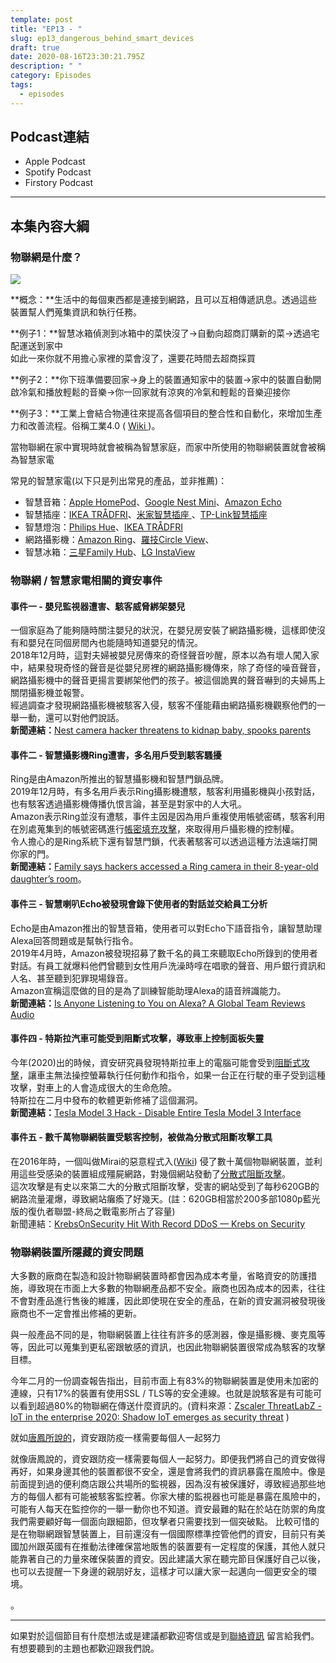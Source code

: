 ```yaml
---
template: post
title: "EP13 - "
slug: ep13_dangerous_behind_smart_devices
draft: true
date: 2020-08-16T23:30:21.795Z
description: " "
category: Episodes
tags:
  - episodes
---
```

## Podcast連結

* Apple Podcast
* Spotify Podcast
* Firstory Podcast

- - -

## 本集內容大綱

### 物聯網是什麼？

![](/media/iot.png)

**概念：**生活中的每個東西都是連接到網路，且可以互相傳遞訊息。透過這些裝置幫人們蒐集資訊和執行任務。

**例子1：**智慧冰箱偵測到冰箱中的菜快沒了→自動向超商訂購新的菜→透過宅配運送到家中\
如此一來你就不用擔心家裡的菜會沒了，還要花時間去超商採買

**例子2：**你下班準備要回家→身上的裝置通知家中的裝置→家中的裝置自動開啟冷氣和播放輕鬆的音樂→你一回家就有涼爽的冷氣和輕鬆的音樂迎接你

**例子3：**工業上會結合物連往來提高各個項目的整合性和自動化，來增加生產力和改善流程。俗稱工業4.0 ( [Wiki ](https://zh.wikipedia.org/wiki/%E5%B7%A5%E6%A5%AD4.0))。

當物聯網在家中實現時就會被稱為智慧家庭，而家中所使用的物聯網裝置就會被稱為智慧家電

常見的智慧家電(以下只是列出常見的產品，並非推薦)：

* 智慧音箱：[Apple HomePod](https://www.apple.com/tw/homepod/)、[Google Nest Mini](https://store.google.com/tw/product/google_nest_mini?hl=zh-TW)、[Amazon Echo](https://www.amazon.com/Echo-Dot/dp/B07FZ8S74R)
* 智慧插座：[IKEA TRÅDFRI](https://www.ikea.com/us/en/p/tradfri-wireless-control-outlet-30356169/)、[米家智慧插座 ](https://buy.mi.com/tw/item/3181200022)、[TP-Link智慧插座](https://www.tp-link.com/tw/home-networking/smart-plug/hs105/)
* 智慧燈泡：[Philips Hue](https://www.philips-hue.com/zh-tw/p/hue-white-and-color-ambiance-1-pack-e27/8718699722289)、[IKEA TRÅDFRI](https://www.ikea.com/us/en/p/tradfri-led-bulb-e26-806-lumen-wireless-dimmable-warm-white-warm-white-globe-opal-90457170/)
* 網路攝影機：[Amazon Ring](https://www.amazon.com/Ring-Spotlight-Battery-Security-Two-Way/dp/B0758L64L9)、[羅技Circle View](https://www.logitech.com/zh-tw/product/circle-view-security-camera.961-000494.html)、
* 智慧冰箱：[三星Family Hub](https://news.samsung.com/tw/%E4%B8%89%E6%98%9Ffamily-hub%E5%86%B0%E7%AE%B1%E6%96%BC2020-ces%E7%99%BB%E5%A0%B4)、[LG InstaView](https://www.lg.com/tw/refrigerators/lg-GR-QPL88BS)

### 物聯網 / 智慧家電相關的資安事件

#### 事件一 - 嬰兒監視器遭害、駭客威脅綁架嬰兒

一個家庭為了能夠隨時關注嬰兒的狀況，在嬰兒房安裝了網路攝影機，這樣即使沒有和嬰兒在同個房間內也能隨時知道嬰兒的情況。\
2018年12月時，這對夫婦被嬰兒房傳來的奇怪聲音吵醒，原本以為有壞人闖入家中，結果發現奇怪的聲音是從嬰兒房裡的網路攝影機傳來，除了奇怪的噪音聲音，網路攝影機中的聲音更揚言要綁架他們的孩子。被這個詭異的聲音嚇到的夫婦馬上關閉攝影機並報警。\
經過調查才發現網路攝影機被駭客入侵，駭客不僅能藉由網路攝影機觀察他們的一舉一動，還可以對他們說話。\
**新聞連結：**[Nest camera hacker threatens to kidnap baby, spooks parents](https://www.nbcnews.com/news/us-news/nest-camera-hacker-threatens-kidnap-baby-spooks-parents-n949251)

#### 事件二 - 智慧攝影機Ring遭害，多名用戶受到駭客騷擾

Ring是由Amazon所推出的智慧攝影機和智慧門鎖品牌。\
2019年12月時，有多名用戶表示Ring攝影機遭駭，駭客利用攝影機與小孩對話，也有駭客透過攝影機傳播仇恨言論，甚至是對家中的人大吼。\
Amazon表示Ring並沒有遭駭，事件主因是因為用戶重複使用帳號密碼，駭客利用在別處蒐集到的帳號密碼進行[帳密填充攻擊](EP3-why-does-password-has-to-be-so-complicated#帳密填充攻擊-credential-stuffing)，來取得用戶攝影機的控制權。\
令人擔心的是Ring系統下還有智慧門鎖，代表著駭客可以透過這種方法遠端打開你家的門。\
**新聞連結：**[Family says hackers accessed a Ring camera in their 8-year-old daughter’s room](https://www.wmcactionnews5.com/2019/12/11/family-says-hackers-accessed-ring-camera-their-year-old-daughters-room/)。

#### 事件三 - 智慧喇叭Echo被發現會錄下使用者的對話並交給員工分析

Echo是由Amazon推出的智慧音箱，使用者可以對Echo下語音指令，讓智慧助理Alexa回答問題或是幫執行指令。\
2019年4月時，Amazon被發現招募了數千名的員工來聽取Echo所錄到的使用者對話。有員工就爆料他們曾聽到女性用戶洗澡時啍在唱歌的聲音、用戶銀行資訊和人名、甚至聽到犯罪現場錄音。\
Amazon宣稱這麼做的目的是為了訓練智能助理Alexa的語音辨識能力。\
**新聞連結：**[Is Anyone Listening to You on Alexa? A Global Team Reviews Audio](https://www.bloomberg.com/news/articles/2019-04-10/is-anyone-listening-to-you-on-alexa-a-global-team-reviews-audio)

#### 事件四 - 特斯拉汽車可能受到阻斷式攻擊，導致車上控制面板失靈

今年(2020)出的時候，資安研究員發現特斯拉車上的電腦可能會受到[阻斷式攻擊](EP2-what-is-infosec#%E5%B8%B8%E8%A6%8B%E7%9A%84%E9%A7%AD%E5%AE%A2%E6%94%BB%E6%93%8A%E6%89%8B%E6%B3%95)，讓車主無法操控螢幕執行任何動作和指令，如果一台正在行駛的車子受到這種攻擊，對車上的人會造成很大的生命危險。\
特斯拉在二月中發布的軟體更新修補了這個漏洞。\
**新聞連結：**[Tesla Model 3 Hack - Disable Entire Tesla Model 3 Interface](https://safekeepsecurity.com/about/cve-2020-10558/)

#### 事件五 - 數千萬物聯網裝置受駭客控制，被做為分散式阻斷攻擊工具

在2016年時，一個叫做Mirai的惡意程式入([Wiki](https://zh.wikipedia.org/wiki/Mirai_(%E6%81%B6%E6%84%8F%E8%BD%AF%E4%BB%B6))) 侵了數十萬個物聯網裝置，並利用這些受感染的裝置組成殭屍網路，對幾個網站發動了[分散式阻斷攻擊](EP2-what-is-infosec#%E5%B8%B8%E8%A6%8B%E7%9A%84%E9%A7%AD%E5%AE%A2%E6%94%BB%E6%93%8A%E6%89%8B%E6%B3%95)。\
這次攻擊是有史以來第二大的分散式阻斷攻擊，受害的網站受到了每秒620GB的網路流量灌爆，導致網站癱瘓了好幾天。(註：620GB相當於200多部1080p藍光版的復仇者聯盟-終局之戰電影所占了容量)\
新聞連結：[KrebsOnSecurity Hit With Record DDoS — Krebs on Security](https://krebsonsecurity.com/2016/09/krebsonsecurity-hit-with-record-ddos/)

### 物聯網裝置所隱藏的資安問題

大多數的廠商在製造和設計物聯網裝置時都會因為成本考量，省略資安的防護措施，導致現在市面上大多數的物聯網產品都不安全。廠商也因為成本的因素，往往不會對產品進行售後的維護，因此即使現在安全的產品，在新的資安漏洞被發現後廠商也不一定會推出修補的更新。

與一般產品不同的是，物聯網裝置上往往有許多的感測器，像是攝影機、麥克風等等，因此可以蒐集到更私密跟敏感的資訊，也因此物聯網裝置很常成為駭客的攻擊目標。

今年二月的一份調查報告指出，目前市面上有83%的物聯網裝置是使用未加密的連線，只有17%的裝置有使用SSL / TLS等的安全連線。也就是說駭客是有可能可以看到超過80%的物聯網在傳送什麼資訊的。(資料來源：[Zscaler ThreatLabZ - IoT in the enterprise 2020: Shadow IoT emerges as security threat](https://www.zscaler.com/resources/industry-reports/iot-in-the-enterprise.pdf) )

就如[唐鳳所說的](https://today.line.me/tw/v2/article/%E3%80%8C%E9%A7%AD%E3%80%8D%E5%BA%9C%E6%B4%A9%E5%AF%86%E3%80%80%E5%94%90%E9%B3%B3%EF%BC%9A%E8%B3%87%E5%AE%89%E5%A6%82%E9%98%B2%E7%96%AB%E8%A6%81%E9%9D%A0%E6%AF%8F%E5%80%8B%E4%BA%BA-8yZvBR)，資安跟防疫一樣需要每個人一起努力

就像唐鳳說的，資安跟防疫一樣需要每個人一起努力。即便我們將自己的資安做得再好，如果身邊其他的裝置都很不安全，還是會將我們的資訊暴露在風險中。像是前面提到過的便利商店跟公共場所的監視器，因為沒有被保護好，導致經過那些地方的每個人都有可能被駭客監控著。你家大樓的監視器也可能是暴露在風險中的，可能有人每天在監控你的一舉一動你也不知道。資安最難的點在於站在防禦的角度我們需要顧好每一個面向跟細節，但攻擊者只需要找到一個突破點。 比較可惜的是在物聯網跟智慧裝置上，目前還沒有一個國際標準控管他們的資安，目前只有美國加州跟英國有在推動法律確保當地販售的裝置要有一定程度的保護，其他人就只能靠著自己的力量來確保裝置的資安。因此建議大家在聽完節目保護好自己以後，也可以去提醒一下身邊的親朋好友，這樣才可以讓大家一起邁向一個更安全的環境。

。

- - -

如果對於這個節目有什麼想法或是建議都歡迎寄信或是到[聯絡資訊](/pages/contacts) 留言給我們。 有想要聽到的主題也都歡迎跟我們說。